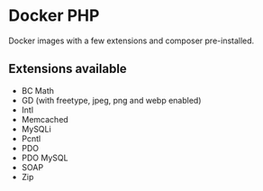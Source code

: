 # Docker PHP
Docker images with a few extensions and composer pre-installed.

## Extensions available
- BC Math
- GD (with freetype, jpeg, png and webp enabled)
- Intl
- Memcached
- MySQLi
- Pcntl
- PDO
- PDO MySQL
- SOAP
- Zip

